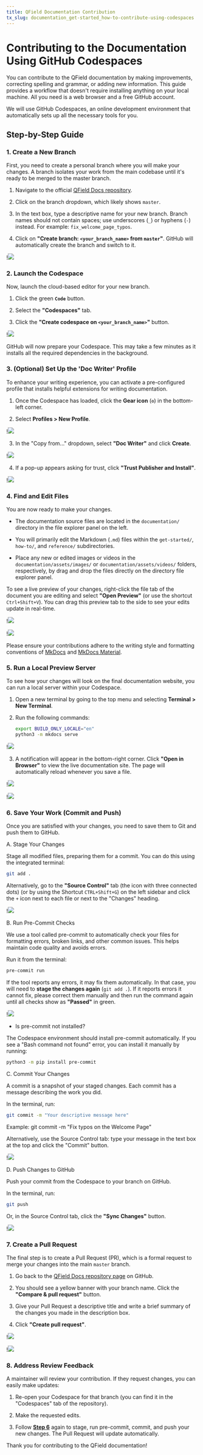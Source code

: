 ```yaml
---
title: QField Documentation Contribution
tx_slug: documentation_get-started_how-to-contribute-using-codespaces
---
```


# Contributing to the Documentation Using GitHub Codespaces

You can contribute to the QField documentation by making improvements, correcting spelling and grammar, or adding new information.
This guide provides a workflow that doesn't require installing anything on your local machine.
All you need is a web browser and a free GitHub account.

We will use GitHub Codespaces, an online development environment that automatically sets up all the necessary tools for you.

## Step-by-Step Guide

### 1. Create a New Branch

First, you need to create a personal branch where you will make your changes.
A branch isolates your work from the main codebase until it's ready to be merged to the master branch.

1. Navigate to the official [QField Docs repository](https://github.com/opengisch/QField-docs).

2. Click on the branch dropdown, which likely shows `master`.

3. In the text box, type a descriptive name for your new branch.
Branch names should not contain spaces; use underscores (`_`) or hyphens (`-`) instead. For example: `fix_welcome_page_typos`.

4. Click on **"Create branch: `<your_branch_name>` from `master`"**.
GitHub will automatically create the branch and switch to it.

!![](../assets/images/codespaces_steps_001.png,850px)

### 2. Launch the Codespace

Now, launch the cloud-based editor for your new branch.

1. Click the green **`Code`** button.

2. Select the **"Codespaces"** tab.

3. Click the **"Create codespace on `<your_branch_name>`"** button.

!![](../assets/images/codespaces_steps_002.png,850px)

GitHub will now prepare your Codespace.
This may take a few minutes as it installs all the required dependencies in the background.

### 3. (Optional) Set Up the 'Doc Writer' Profile

To enhance your writing experience, you can activate a pre-configured profile that installs helpful extensions for writing documentation.

1. Once the Codespace has loaded, click the **Gear icon** (`⚙️`) in the bottom-left corner.

2. Select **Profiles > New Profile**.

!![](../assets/images/codespaces_steps_003.png,850px)

3. In the "Copy from..." dropdown, select **"Doc Writer"** and click **Create**.

!![](../assets/images/codespaces_steps_004.png,850px)

4. If a pop-up appears asking for trust, click **"Trust Publisher and Install"**.

!![](../assets/images/codespaces_steps_005.png,850px)

### 4. Find and Edit Files

You are now ready to make your changes.

- The documentation source files are located in the `documentation/` directory in the file explorer panel on the left.

- You will primarily edit the Markdown (`.md`) files within the `get-started/`, `how-to/`, and `reference/` subdirectories.

- Place any new or edited images or videos in the `documentation/assets/images/` or `documentation/assets/videos/` folders, respectively,
by drag and drop the files directly on the directory file explorer panel.

To see a live preview of your changes, right-click the file tab of the document you are editing and select **"Open Preview"** (or use the shortcut `Ctrl+Shift+V`).
You can drag this preview tab to the side to see your edits update in real-time.

!![](../assets/images/codespaces_steps_006.png,850px)

!![](../assets/images/codespaces_steps_007.png,850px)

Please ensure your contributions adhere to the writing style and formatting conventions of [MkDocs](https://www.mkdocs.org/user-guide/writing-your-docs/) and [MkDocs Material](https://squidfunk.github.io/mkdocs-material/reference/).

### 5. Run a Local Preview Server

To see how your changes will look on the final documentation website, you can run a local server within your Codespace.

1. Open a new terminal by going to the top menu and selecting **Terminal > New Terminal**.

2. Run the following commands:

    ```bash
    export BUILD_ONLY_LOCALE="en"
    python3 -m mkdocs serve
    ```

!![](../assets/images/codespaces_steps_008.png,850px)

3. A notification will appear in the bottom-right corner.
Click **"Open in Browser"** to view the live documentation site.
The page will automatically reload whenever you save a file.

!![](../assets/images/codespaces_steps_009.png,850px)

!![](../assets/images/codespaces_steps_010.png,850px)

### 6. Save Your Work (Commit and Push)

Once you are satisfied with your changes, you need to save them to Git and push them to GitHub.

A. Stage Your Changes

Stage all modified files, preparing them for a commit.
You can do this using the integrated terminal:

```bash
git add .
```

Alternatively, go to the **"Source Control"** tab (the icon with three connected dots)
(or by using the Shortcut `CTRL+Shift+G`) on the left sidebar and click the `+` icon next to each file or next to the "Changes" heading.

!![](../assets/images/codespaces_steps_011.png,850px)

B. Run Pre-Commit Checks

We use a tool called pre-commit to automatically check your files for formatting errors, broken links, and other common issues.
This helps maintain code quality and avoids errors.

Run it from the terminal:

```bash
pre-commit run
```

If the tool reports any errors, it may fix them automatically.
In that case, you will need to **stage the changes again** (`git add .`).
If it reports errors it cannot fix, please correct them manually and then run the command again until all checks show as **"Passed"** in green.

!![](../assets/images/codespaces_steps_012.png,850px)

- Is pre-commit not installed?

The Codespace environment should install pre-commit automatically.
If you see a "Bash command not found" error, you can install it manually by running:

```bash
python3 -m pip install pre-commit
```

C. Commit Your Changes

A commit is a snapshot of your staged changes.
Each commit has a message describing the work you did.

In the terminal, run:

```bash
git commit -m "Your descriptive message here"
```

Example: git commit -m "Fix typos on the Welcome Page"

Alternatively, use the Source Control tab: type your message in the text box at the top and click the "Commit" button.

!![](../assets/images/codespaces_steps_013.png,850px)

D. Push Changes to GitHub

Push your commit from the Codespace to your branch on GitHub.

In the terminal, run:

```bash
git push
```

Or, in the Source Control tab, click the **"Sync Changes"** button.

!![](../assets/images/codespaces_steps_014.png,850px)

### 7. Create a Pull Request

The final step is to create a Pull Request (PR), which is a formal request to merge your changes into the main `master` branch.

1. Go back to the [QField Docs repository page](https://github.com/opengisch/QField-docs) on GitHub.

2. You should see a yellow banner with your branch name.
Click the **"Compare & pull request"** button.

3. Give your Pull Request a descriptive title and write a brief summary of the changes you made in the description box.

4. Click **"Create pull request"**.

!![](../assets/images/codespaces_steps_015.png,850px)

!![](../assets/images/codespaces_steps_016.png,850px)

### 8. Address Review Feedback

A maintainer will review your contribution.
If they request changes, you can easily make updates:

1. Re-open your Codespace for that branch (you can find it in the "Codespaces" tab of the repository).

2. Make the requested edits.

3. Follow [**Step 6**](#6-save-your-work-commit-and-push) again to stage, run pre-commit, commit, and push your new changes.
The Pull Request will update automatically.

Thank you for contributing to the QField documentation!

